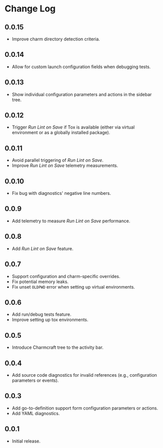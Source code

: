 # Change Log

## 0.0.15

- Improve charm directory detection criteria.

## 0.0.14

- Allow for custom launch configuration fields when debugging tests.

## 0.0.13

- Show individual configuration parameters and actions in the sidebar tree.

## 0.0.12

- Trigger *Run Lint on Save* if Tox is available (either via virtual environment or as a globally installed package).

## 0.0.11

- Avoid parallel triggering of *Run Lint on Save*.
- Improve *Run Lint on Save* telemetry measurements.

## 0.0.10

- Fix bug with diagnostics' negative line numbers.

## 0.0.9

- Add telemetry to measure *Run Lint on Save* performance.

## 0.0.8

- Add *Run Lint on Save* feature.

## 0.0.7

- Support configuration and charm-specific overrides.
- Fix potential memory leaks.
- Fix unset `OLDPWD` error when setting up virtual environments.

## 0.0.6

- Add run/debug tests feature.
- Improve setting up tox environments.

## 0.0.5

- Introduce Charmcraft tree to the activity bar.

## 0.0.4

- Add source code diagnostics for invalid references (e.g., configuration parameters or events).

## 0.0.3

- Add go-to-definition support form configuration parameters or actions.
- Add YAML diagnostics.

## 0.0.1

- Initial release.
